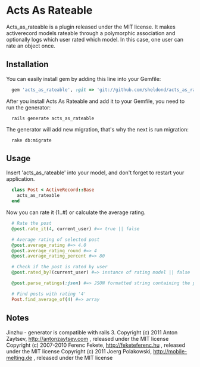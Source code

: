 # Acts As Rateable

Acts_as_rateable is a plugin released under the MIT license.
It makes activerecord models rateable through a polymorphic association and optionally logs which user rated which model.
In this case, one user can rate an object once.

## Installation

You can easily install gem by adding this line into your Gemfile:

```ruby
  gem 'acts_as_rateable', :git => 'git://github.com/sheldond/acts_as_rateable.git', :branch => 'master'
```

After you install Acts As Rateable and add it to your Gemfile, you need to run the generator:

```
  rails generate acts_as_rateable
```

The generator will add new migration, that's why the next is run migration:

```
  rake db:migrate
```

## Usage

Insert 'acts_as_rateable' into your model, and don't forget to restart your application.

```ruby
  class Post < ActiveRecord::Base
    acts_as_rateable
  end
```
Now you can rate it (1..#) or calculate the average rating.

```ruby
  # Rate the post
  @post.rate_it(4, current_user) #=> true || false

  # Average rating of selected post
  @post.average_rating #=> 4.0
  @post.average_rating_round #=> 4
  @post.average_rating_percent #=> 80

  # Check if the post is rated by user
  @post.rated_by?(current_user) #=> instance of rating model || false

  @post.parse_ratings(:json) #=> JSON formatted string containing the post's ratings

  # Find posts with rating '4'
  Post.find_average_of(4) #=> array
```

## Notes

Jinzhu - generator is compatible with rails 3.
Copyright (c) 2011 Anton Zaytsev, http://antonzaytsev.com , released under the MIT license
Copyright (c) 2007-2010 Ferenc Fekete, http://feketeferenc.hu , released under the MIT license
Copyright (c) 2011 Joerg Polakowski, http://mobile-melting.de , released under the MIT license